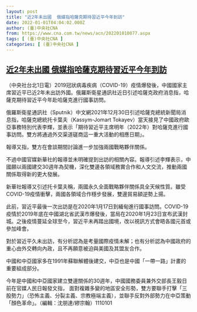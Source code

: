 ```yaml
---
layout: post
title: "近2年未出國  俄媒指哈薩克期待習近平今年到訪"
date: 2022-01-01T04:04:02.000Z
author: (臺)中央社CNA
from: https://www.cna.com.tw/news/acn/202201010077.aspx
tags: [ (臺)中央社CNA ]
categories: [ (臺)中央社CNA ]
---
```

<!--1641009842000-->
[近2年未出國  俄媒指哈薩克期待習近平今年到訪](https://www.cna.com.tw/news/acn/202201010077.aspx)
------

<div>
<div></div><div><p>（中央社台北1日電）2019冠狀病毒疾病（COVID-19）疫情爆發後，中國國家主席習近平已近2年未出訪外國。俄羅斯衛星通訊社近日引述哈薩克政府消息指，哈薩克期待習近平今年赴哈薩克進行國事訪問。</p><p>俄羅斯衛星通訊社（Sputnik）中文網2021年12月30日引述哈薩克總統新聞局消息指，哈薩克總統托卡葉夫（Kassym-Jomart Tokayev）當天接見了中國政府歐亞事務特別代表李輝，並表示「期待習近平主席明年（2022年）對哈薩克進行國事訪問。雙方將通過外交渠道磋商這一重大活動的相應日期」。</p><p>報導又指，雙方在會談期間討論進一步加強兩國戰略夥伴關係。</p><p>不過中國官媒新華社的報導並未明確提到出訪的相關內容。報導引述李輝表示，中國願以兩國建交30週年為契機，深化雙邊各領域務實合作和人文交流，推動兩國關係取得新的更大發展。</p><p>新華社報導又引述托卡葉夫稱，兩國永久全面戰略夥伴關係具全天候性質。雖受COVID-19疫情衝擊，兩國各領域合作穩步發展，雙邊貿易額逆勢上揚。</p><p>此前，習近平最後一次出訪是在2020年1月17日到緬甸進行國事訪問。COVID-19疫情於2019年底在中國湖北省武漢市爆發後，當局在2020年1月23日宣布武漢封城。之後疫情蔓延全球至今，習近平未再踏出國境，改以視訊方式會晤各國元首或參加峰會。</p><p>對於習近平久未出訪，有分析認為是考量國際疫情未解；也有分析認為中國政府的重心由外交轉向內政，且不再願意被迫與美國及其盟友合作。</p><p>中國和中亞國家多在1991年蘇聯解體後建交，中亞也是中國「一帶一路」計畫的重要組成部分。</p><p>今年是中國和中亞國家建立雙邊關係的30週年，中國國務委員兼外交部長王毅日前在官媒人民日報發文指， 面對複雜多變的地區安全形勢，雙方要聯手打擊「三股勢力」（恐怖主義、分裂主義、宗教極端主義），並聯手反對外部勢力在中亞策動「顏色革命」。（編輯：沈朋達/繆宗翰）1110101</p></div>
</div>
